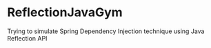 # ReflectionJavaGym

Trying to simulate Spring Dependency Injection technique using Java Reflection API
